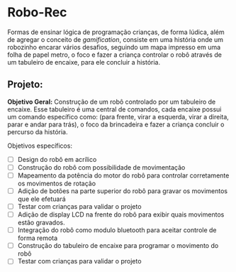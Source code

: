 # Robo-Rec

Formas de ensinar lógica de programação crianças, de forma lúdica, além de agregar o conceito de _gamification_, consiste em uma história onde um robozinho encarar vários desafios, seguindo um mapa impresso em uma folha de papel metro, o foco e fazer a criança controlar o robô através de um tabuleiro de encaixe, para ele concluir a história.

## Projeto:

**Objetivo Geral:** Construção de um robô controlado por um tabuleiro de encaixe. Esse tabuleiro é uma central de comandos, cada encaixe possui um comando específico como: (para frente, virar a esquerda, virar a direita, parar e andar para trás), o foco da brincadeira e fazer a criança concluir o percurso da história.

Objetivos específicos:

 - [ ] Design do robô em acrílico
 - [ ] Construção do robô com possibilidade de movimentação
 - [ ] Mapeamento da potência do motor do robô para controlar corretamente os movimentos de rotação
 - [ ] Adição de botões na parte superior do robô para gravar os movimentos que ele efetuará
 - [ ] Testar com crianças para validar o projeto
 - [ ] Adição de display LCD na frente do robô para exibir quais movimentos estão gravados.
 - [ ] Integração do robô como modulo bluetooth para aceitar controle de forma remota
 - [ ] Construção do tabuleiro de encaixe para programar o movimento do robô
 - [ ] Testar com crianças para validar o projeto
